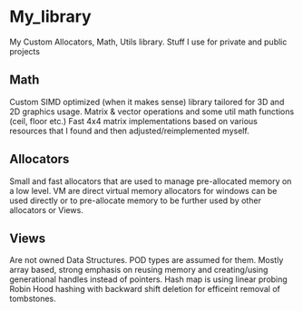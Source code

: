 # My_library
My Custom Allocators, Math, Utils library. Stuff I use for private and public projects

## Math
Custom SIMD optimized (when it makes sense) library tailored for 3D and 2D graphics usage. Matrix & vector operations and some util math functions (ceil, floor etc.)
Fast 4x4 matrix implementations based on various resources that I found and then adjusted/reimplemented myself. 

## Allocators
Small and fast allocators that are used to manage pre-allocated memory on a low level. 
VM are direct virtual memory allocators for windows can be used directly or to pre-allocate memory to be further used by other allocators or Views.

## Views
Are not owned Data Structures. POD types are assumed for them. Mostly array based, strong emphasis on reusing memory and creating/using generational handles instead of pointers.
Hash map is using linear probing Robin Hood hashing with backward shift deletion for efficeint removal of tombstones.
